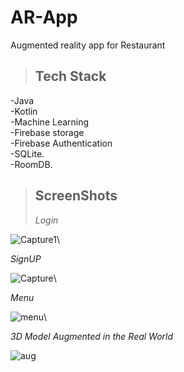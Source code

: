 # AR-App
Augmented reality app for Restaurant
> ## Tech Stack
  -Java\
  -Kotlin\
  -Machine Learning\
  -Firebase storage\
  -Firebase Authentication\
  -SQLite.\
  -RoomDB.
 
 > ## ScreenShots
 > *Login*
 
 ![Capture1](https://user-images.githubusercontent.com/36530908/186485104-ca719ecb-769d-4a4b-8ebc-60593108b74e.JPG)\
 
 *SignUP*
 
 ![Capture](https://user-images.githubusercontent.com/36530908/186485121-03a6f54c-37c8-4250-bf9b-4de98f4b7f15.JPG)\
 
 *Menu*
 
 ![menu](https://user-images.githubusercontent.com/36530908/186483876-ecdaf894-f9bb-4db1-8d99-578b8f6c9e66.png)\
 
 *3D Model Augmented in the Real World*
 
 ![aug](https://user-images.githubusercontent.com/36530908/186483919-a0ba8e2c-697a-4e07-982e-6efd17a6ae63.png)


 

